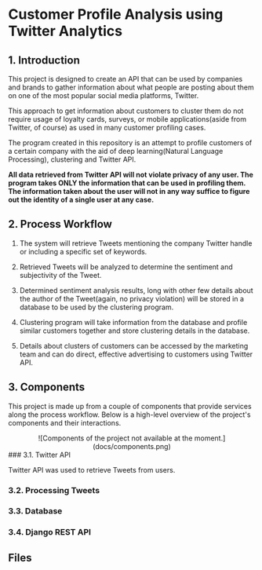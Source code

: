 # Customer Profile Analysis using Twitter Analytics

## 1. Introduction

This project is designed to create an API that can be used by companies and brands to gather information about what people are posting about them on one of the most popular social media platforms, Twitter.

This approach to get information about customers to cluster them do not require usage of loyalty cards, surveys, or mobile applications(aside from Twitter, of course) as used in many customer profiling cases.

The program created in this repository is an attempt to profile customers of a certain company with the aid of deep learning(Natural Language Processing), clustering and Twitter API.

**All data retrieved from Twitter API will not violate privacy of any user. The program takes ONLY the information that can be used in profiling them. The information taken about the user will not in any way suffice to figure out the identity of a single user at any case.**  

## 2. Process Workflow

1. The system will retrieve Tweets mentioning the company Twitter handle or including a specific set of keywords.

2. Retrieved Tweets will be analyzed to determine the sentiment and subjectivity of the Tweet.

3. Determined sentiment analysis results, long with other few details about the author of the Tweet(again, no privacy violation) will be stored in a database to be used by the clustering program.

4. Clustering program will take information from the database and profile similar customers together and store clustering details in the database.

5. Details about clusters of customers can be accessed by the marketing team and can do direct, effective advertising to customers using Twitter API.


## 3. Components

This project is made up from a couple of components that provide services along the process workflow. Below is a high-level overview of the project's components and their interactions.

<div style='text-align: center'>
![Components of the project not available at the moment.](docs/components.png)
</div>
### 3.1. Twitter API

Twitter API was used to retrieve Tweets from users. 

### 3.2. Processing Tweets

### 3.3. Database

### 3.4. Django REST API

## Files



